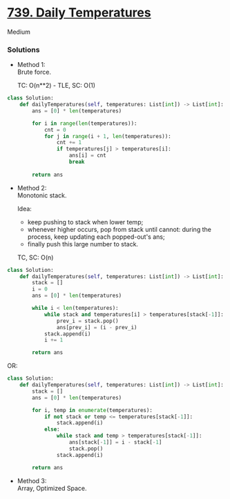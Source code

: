 # [739. Daily Temperatures](https://leetcode.com/problems/daily-temperatures/description/?envType=study-plan-v2&envId=leetcode-75)

Medium

### Solutions

- Method 1:\
  Brute force.

  TC: O(n**2) - TLE, SC: O(1)

```python
class Solution:
    def dailyTemperatures(self, temperatures: List[int]) -> List[int]:
        ans = [0] * len(temperatures)

        for i in range(len(temperatures)):
            cnt = 0
            for j in range(i + 1, len(temperatures)):
                cnt += 1
                if temperatures[j] > temperatures[i]:
                    ans[i] = cnt
                    break
                
        return ans
```


- Method 2:\
  Monotonic stack.

  Idea:
  - keep pushing to stack when lower temp;
  - whenever higher occurs, pop from stack until cannot: during the process, keep updating each popped-out's ans;
  - finally push this large number to stack.

  TC, SC: O(n)

```python
class Solution:
    def dailyTemperatures(self, temperatures: List[int]) -> List[int]:
        stack = []
        i = 0
        ans = [0] * len(temperatures)

        while i < len(temperatures):
            while stack and temperatures[i] > temperatures[stack[-1]]:
                prev_i = stack.pop()
                ans[prev_i] = (i - prev_i)
            stack.append(i)
            i += 1

        return ans
```

OR:
```python
class Solution:
    def dailyTemperatures(self, temperatures: List[int]) -> List[int]:
        stack = []
        ans = [0] * len(temperatures)

        for i, temp in enumerate(temperatures):
            if not stack or temp <= temperatures[stack[-1]]:
                stack.append(i)
            else:
                while stack and temp > temperatures[stack[-1]]:
                    ans[stack[-1]] = i - stack[-1]
                    stack.pop()
                stack.append(i)

        return ans
```


- Method 3:\
  Array, Optimized Space.
